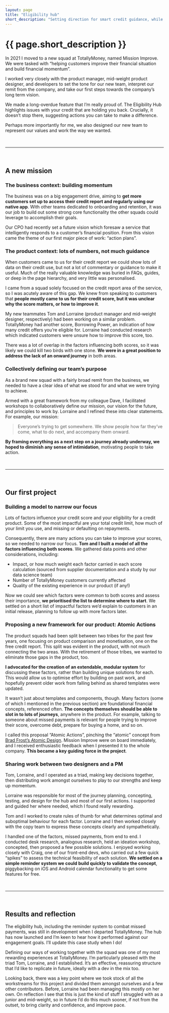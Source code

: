 ```yaml
---
layout: page
title: "Eligibility hub"
short_description: "Setting direction for smart credit guidance, while establishing a brand new product squad"
---
```


# {{ page.short_description }}

In 2021 I moved to a new squad at TotallyMoney, named Mission Improve. We were tasked with “helping customers improve their financial situation and build financial momentum”.

I worked very closely with the product manager, mid-weight product designer, and developers to set the tone for our new team, interpret our remit from the company, and take our first steps towards the company’s long term vision.

We made a long-overdue feature that I’m really proud of. The Eligibility Hub highlights issues with your credit that are holding you back. Crucially, it doesn’t stop there, suggesting actions you can take to make a difference.

Perhaps more importantly for me, we also designed our new team to represent our values and work the way we wanted.

<br/>

----

<br/>

## A new mission

### The business context: building momentum

The business was on a big engagement drive, aiming to **get more customers set up to access their credit report and regularly using our native app**. With other teams dedicated to onboarding and retention, it was our job to build out some strong core functionality the other squads could leverage to accomplish their goals.

Our CPO had recently set a future vision which foresaw a service that intelligently responds to a customer’s financial position. From this vision came the theme of our first major piece of work: “action plans”.

### The product context: lots of numbers, not much guidance

When customers came to us for their credit report we could show lots of data on their credit use, but not a lot of commentary or guidance to make it useful. Much of the really valuable knowledge was buried in FAQs, guides, or deep in the page hierarchy, and very little was personalised.

I came from a squad solely focused on the credit report area of the service, so I was acutely aware of this gap. We knew from speaking to customers that **people mostly came to us for their credit score, but it was unclear why the score matters, or how to improve it**.

My new teammates Tom and Lorraine (product manager and mid-weight designer, respectively) had been working on a similar problem. TotallyMoney had another score, Borrowing Power, an indication of how many credit offers you’re eligible for. Lorraine had conducted research which indicated customers were unsure how to improve this score, too.

There was a lot of overlap in the factors influencing both scores, so it was likely we could kill two birds with one stone. **We were in a great position to address the lack of an onward journey** in both areas.

### Collectively defining our team’s purpose

As a brand new squad with a fairly broad remit from the business, we needed to have a clear idea of what we stood for and what we were trying to achieve.

Armed with a great framework from my colleague Dave, I facilitated workshops to collaboratively define our mission, our vision for the future, and principles to work by. Lorraine and I refined these into clear statements. For example, our mission:

> Everyone’s trying to get somewhere. We show people how far they’ve come, what to do next, and accompany them onward.

**By framing everything as a next step on a journey already underway, we hoped to diminish any sense of intimidation**, motivating people to take action.

<br/>

----

<br/>

## Our first project

### Building a model to narrow our focus

Lots of factors influence your credit score and your eligibility for a credit product. Some of the most impactful are your total credit limit, how much of your limit you use, and missing or defaulting on repayments.

Consequently, there are many actions you can take to improve your scores, so we needed to narrow our focus. **Tom and I built a model of all the factors influencing both scores**. We gathered data points and other considerations, including:

- Impact, or how much weight each factor carried in each score calculation (sourced from supplier documentation and a study by our data science team)
- Number of TotallyMoney customers currently affected
- Quality of the existing experience in our product (if any!)

Now we could see which factors were common to both scores and assess their importance, **we prioritised the list to determine where to start**. We settled on a short list of impactful factors we’d explain to customers in an initial release, planning to follow up with more factors later.

### Proposing a new framework for our product: Atomic Actions

The product squads had been split between two tribes for the past few years, one focusing on product comparison and monetisation, one on the free credit report. This split was evident in the product, with not much connecting the two areas. With the retirement of those tribes, we wanted to eliminate those gaps in the product, too.

**I advocated for the creation of an extendable, modular system** for discussing these factors, rather than building unique solutions for each. This would allow us to optimise effort by building on past work, and hopefully prevent older work from falling behind as shared templates were updated.

It wasn’t just about templates and components, though. Many factors (some of which I mentioned in the previous section) are foundational financial concepts, referenced often. **The concepts themselves should be able to slot in to lots of journeys**, anywhere in the product. For example, talking to someone about missed payments is relevant for people trying to improve their score, overcome debt, prepare for buying a home, and so on.

I called this proposal “Atomic Actions”, pinching the “atomic” concept from [Brad Frost’s Atomic Design](https://bradfrost.com/blog/post/atomic-web-design/). Mission Improve were on board immediately, and I received enthusiastic feedback when I presented it to the whole company. **This became a key guiding force in the project**.

### Sharing work between two designers and a PM

Tom, Lorraine, and I operated as a triad, making key decisions together, then distributing work amongst ourselves to play to our strengths and keep up momentum.

Lorraine was responsible for most of the journey planning, concepting, testing, and design for the hub and most of our first actions. I supported and guided her where needed, which I found really rewarding.

Tom and I worked to create rules of thumb for what determines optimal and suboptimal behaviour for each factor. Lorraine and I then worked closely with the copy team to express these concepts clearly and sympathetically.

I handled one of the factors, missed payments, from end to end. I conducted desk research, analogous research, held an ideation workshop, concepted, then proposed a few possible solutions. I enjoyed working closely with Craig, one of our front-end devs, who carried out a few quick “spikes” to assess the technical feasibility of each solution. **We settled on a simple reminder system we could build quickly to validate the concept**, piggybacking on iOS and Android calendar functionality to get some features for free.

<br/>

----

<br/>

## Results and reflection

The eligibility hub, including the reminder system to combat missed payments, was still in development when I departed TotallyMoney. The hub has now launched and I’m keen to hear how it performed against our engagement goals. I’ll update this case study when I do!

Defining our ways of working together with the squad was one of my most rewarding experiences at TotallyMoney. I’m particularly pleased with the triad Tom, Lorraine, and I established. It’s an effective, reassuring structure that I’d like to replicate in future, ideally with a dev in the mix too.

Looking back, there was a key point where we took stock of all the workstreams for this project and divided them amongst ourselves and a few other contributors. Before, Lorraine had been managing this mostly on her own. On reflection I see that this is just the kind of stuff I struggled with as a junior and mid-weight, so in future I’d do this much sooner, if not from the outset, to bring clarity and confidence, and improve pace.